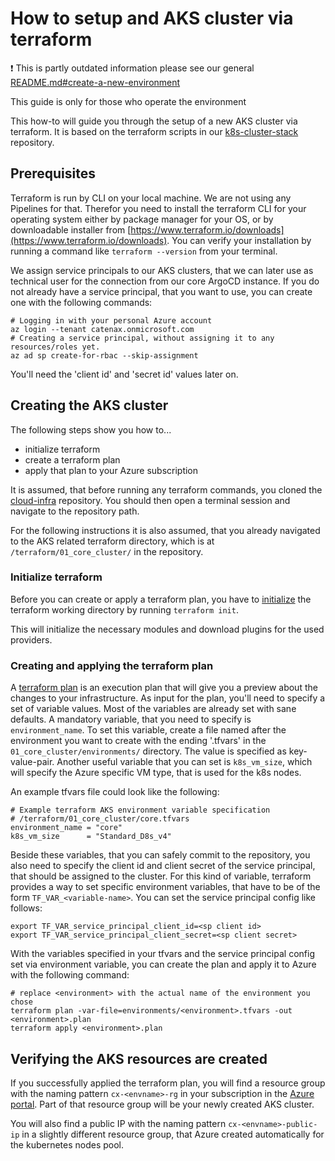 #  How to setup and AKS cluster via terraform

:exclamation: This is partly outdated information please see our general [README.md#create-a-new-environment](../README.md#create-a-new-environment)

This guide is only for those who operate the environment

This how-to will guide you through the setup of a new AKS cluster via terraform. It is based on the terraform scripts in
our [k8s-cluster-stack](https://github.com/catenax-ng/k8s-cluster-stack) repository.

## Prerequisites

Terraform is run by CLI on your local machine. We are not using any Pipelines for that. Therefor you need to install the
terraform CLI for your operating system either by package manager for your OS, or by downloadable installer
from [https://www.terraform.io/downloads](https://www.terraform.io/downloads). You can verify your installation by
running a command like `terraform --version` from your terminal.

We assign service principals to our AKS clusters, that we can later use as technical user for the connection from our
core ArgoCD instance. If you do not already have a service principal, that you want to use, you can create one with the
following commands:

```shell
# Logging in with your personal Azure account
az login --tenant catenax.onmicrosoft.com
# Creating a service principal, without assigning it to any resources/roles yet.
az ad sp create-for-rbac --skip-assignment
```

You'll need the 'client id' and 'secret id' values later on.

## Creating the AKS cluster

The following steps show you how to...

- initialize terraform
- create a terraform plan
- apply that plan to your Azure subscription

It is assumed, that before running any terraform commands, you cloned
the [cloud-infra](https://github.com/catenax-ng/cloud-infra)
repository. You should then open a terminal session and navigate to the repository path.

For the following instructions it is also assumed, that you already navigated to the AKS related terraform directory,
which is at `/terraform/01_core_cluster/` in the repository.

### Initialize terraform

Before you can create or apply a terraform plan, you have to [initialize](https://www.terraform.io/cli/commands/init)
the terraform working directory by running `terraform init`.

This will initialize the necessary modules and download plugins for the used providers.

### Creating and applying the terraform plan

A [terraform plan](https://www.terraform.io/cli/commands/plan) is an execution plan that will give you a preview about
the changes to your infrastructure. As input for the plan, you'll need to specify a set of variable values. Most of the
variables are already set with sane defaults. A mandatory variable, that you need to specify is `environment_name`. To
set this variable, create a file named after the environment you want to create with the ending '.tfvars' in the
`01_core_cluster/environments/` directory. The value is specified as key-value-pair. Another useful variable that you
can set is `k8s_vm_size`, which will specify the Azure specific VM type, that is used for the k8s nodes.

An example tfvars file could look like the following:

```hcl
# Example terraform AKS environment variable specification
# /terraform/01_core_cluster/core.tfvars
environment_name = "core"
k8s_vm_size      = "Standard_D8s_v4"
```

Beside these variables, that you can safely commit to the repository, you also need to specify the client id and client
secret of the service principal, that should be assigned to the cluster. For this kind of variable, terraform provides
a way to set specific environment variables, that have to be of the form
`TF_VAR_<variable-name>`. You can set the service principal config like follows:

```shell
export TF_VAR_service_principal_client_id=<sp client id>
export TF_VAR_service_principal_client_secret=<sp client secret>
```

With the variables specified in your tfvars and the service principal config set via environment variable, you can
create the plan and apply it to Azure with the following command:

```shell
# replace <environment> with the actual name of the environment you chose
terraform plan -var-file=environments/<environment>.tfvars -out <environment>.plan
terraform apply <environment>.plan
```

## Verifying the AKS resources are created

If you successfully applied the terraform plan, you will find a resource group with the naming pattern `cx-<envname>-rg`
in your subscription in the [Azure portal](https://portal.azure.com/). Part of that resource group will be your newly
created AKS cluster.

You will also find a public IP with the naming pattern `cx-<envname>-public-ip` in a slightly different resource group,
that Azure created automatically for the kubernetes nodes pool.
